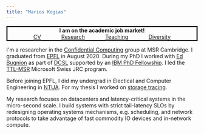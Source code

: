 ```yaml
---
title: "Marios Kogias"
---
```


<p style="border-style: solid; text-align: center;">
<strong>I am on the academic job market!</strong>
<br>
<a href="/misc-pdfs/marios_kogias_cv.pdf" style="margin:5%;">CV</a>
<a href="/misc-pdfs/research.pdf" style="margin:5%;">Research</a>
<a href="/misc-pdfs/teaching.pdf" style="margin:5%;">Teaching</a>
<a href="/misc-pdfs/diversity.pdf" style="margin:5%;">Diversity</a>
</p>


I'm a researcher in the [Confidential Computing](https://www.microsoft.com/en-us/research/theme/confidential-computing/) group at MSR Cambridge.
I graduated from [EPFL](https://www.epfl.ch/schools/ic/) in August 2020.
During my PhD I worked with [Ed Bugnion](https://people.epfl.ch/edouard.bugnion) as part of [DCSL](https://www.epfl.ch/labs/dcsl/) supported by an [IBM PhD Fellowship](https://www.research.ibm.com/university/awards/fellowships.html).
I led the [TTL-MSR](https://www.microsoft.com/en-us/research/academic-program/swiss-joint-research-center/#!projects) Microsoft Swiss JRC program.

Before joining EPFL, I did my undergrad in Electical and Computer Engineering in [NTUA](https://www.ece.ntua.gr/en). For my thesis I worked on [storage tracing](https://docs.ceph.com/docs/master/dev/blkin/).

My research focuses on datacenters and latency-critical systems in the micro-second scale.
I build systems with strict tail-latency SLOs by redesigning operating systems mechanisms, e.g. scheduling, and network protocols to take advantage of fast commodity IO devices and in-network compute.
